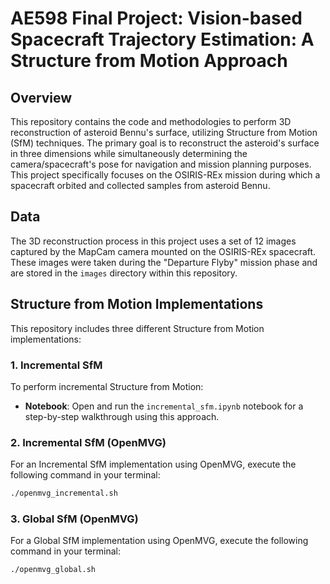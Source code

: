 # AE598 Final Project: Vision-based Spacecraft Trajectory Estimation: A Structure from Motion Approach

## Overview
This repository contains the code and methodologies to perform 3D reconstruction of asteroid Bennu's surface, utilizing Structure from Motion (SfM) techniques. The primary goal is to reconstruct the asteroid's surface in three dimensions while simultaneously determining the camera/spacecraft's pose for navigation and mission planning purposes. This project specifically focuses on the OSIRIS-REx mission during which a spacecraft orbited and collected samples from asteroid Bennu.

## Data
The 3D reconstruction process in this project uses a set of 12 images captured by the MapCam camera mounted on the OSIRIS-REx spacecraft. These images were taken during the "Departure Flyby" mission phase and are stored in the `images` directory within this repository.

## Structure from Motion Implementations
This repository includes three different Structure from Motion implementations:

### 1. Incremental SfM
To perform incremental Structure from Motion:
- **Notebook**: Open and run the `incremental_sfm.ipynb` notebook for a step-by-step walkthrough using this approach.

### 2. Incremental SfM (OpenMVG)
For an Incremental SfM implementation using OpenMVG, execute the following command in your terminal:
```bash
./openmvg_incremental.sh
```

### 3. Global SfM (OpenMVG)
For a Global SfM implementation using OpenMVG, execute the following command in your terminal:
```bash
./openmvg_global.sh
```
